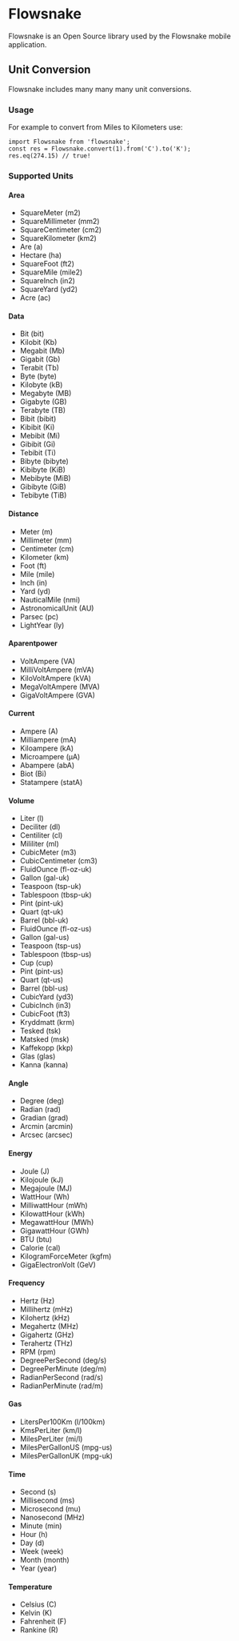 # Flowsnake

Flowsnake is an Open Source library used by the Flowsnake mobile application.

## Unit Conversion

Flowsnake includes many many many unit conversions.

### Usage

For example to convert from Miles to Kilometers use:

```
import Flowsnake from 'flowsnake';
const res = Flowsnake.convert(1).from('C').to('K');
res.eq(274.15) // true!
```

### Supported Units
#### Area
* SquareMeter (m2)
* SquareMillimeter (mm2)
* SquareCentimeter (cm2)
* SquareKilometer (km2)
* Are (a)
* Hectare (ha)
* SquareFoot (ft2)
* SquareMile (mile2)
* SquareInch (in2)
* SquareYard (yd2)
* Acre (ac)

#### Data
* Bit (bit)
* Kilobit (Kb)
* Megabit (Mb)
* Gigabit (Gb)
* Terabit (Tb)
* Byte (byte)
* Kilobyte (kB)
* Megabyte (MB)
* Gigabyte (GB)
* Terabyte (TB)
* Bibit (bibit)
* Kibibit (Ki)
* Mebibit (Mi)
* Gibibit (Gi)
* Tebibit (Ti)
* Bibyte (bibyte)
* Kibibyte (KiB)
* Mebibyte (MiB)
* Gibibyte (GiB)
* Tebibyte (TiB)

#### Distance
* Meter (m)
* Millimeter (mm)
* Centimeter (cm)
* Kilometer (km)
* Foot (ft)
* Mile (mile)
* Inch (in)
* Yard (yd)
* NauticalMile (nmi)
* AstronomicalUnit (AU)
* Parsec (pc)
* LightYear (ly)

#### Aparentpower
* VoltAmpere (VA)
* MilliVoltAmpere (mVA)
* KiloVoltAmpere (kVA)
* MegaVoltAmpere (MVA)
* GigaVoltAmpere (GVA)

#### Current
* Ampere (A)
* Milliampere (mA)
* Kiloampere (kA)
* Microampere (µA)
* Abampere (abA)
* Biot (Bi)
* Statampere (statA)

#### Volume
* Liter (l)
* Deciliter (dl)
* Centiliter (cl)
* Mililiter (ml)
* CubicMeter (m3)
* CubicCentimeter (cm3)
* FluidOunce (fl-oz-uk)
* Gallon (gal-uk)
* Teaspoon (tsp-uk)
* Tablespoon (tbsp-uk)
* Pint (pint-uk)
* Quart (qt-uk)
* Barrel (bbl-uk)
* FluidOunce (fl-oz-us)
* Gallon (gal-us)
* Teaspoon (tsp-us)
* Tablespoon (tbsp-us)
* Cup (cup)
* Pint (pint-us)
* Quart (qt-us)
* Barrel (bbl-us)
* CubicYard (yd3)
* CubicInch (in3)
* CubicFoot (ft3)
* Kryddmatt (krm)
* Tesked (tsk)
* Matsked (msk)
* Kaffekopp (kkp)
* Glas (glas)
* Kanna (kanna)

#### Angle
* Degree (deg)
* Radian (rad)
* Gradian (grad)
* Arcmin (arcmin)
* Arcsec (arcsec)

#### Energy
* Joule (J)
* Kilojoule (kJ)
* Megajoule (MJ)
* WattHour (Wh)
* MilliwattHour (mWh)
* KilowattHour (kWh)
* MegawattHour (MWh)
* GigawattHour (GWh)
* BTU (btu)
* Calorie (cal)
* KilogramForceMeter (kgfm)
* GigaElectronVolt (GeV)

#### Frequency
* Hertz (Hz)
* Millihertz (mHz)
* Kilohertz (kHz)
* Megahertz (MHz)
* Gigahertz (GHz)
* Terahertz (THz)
* RPM (rpm)
* DegreePerSecond (deg/s)
* DegreePerMinute (deg/m)
* RadianPerSecond (rad/s)
* RadianPerMinute (rad/m)

#### Gas
* LitersPer100Km (l/100km)
* KmsPerLiter (km/l)
* MilesPerLiter (mi/l)
* MilesPerGallonUS (mpg-us)
* MilesPerGallonUK (mpg-uk)

#### Time
* Second (s)
* Millisecond (ms)
* Microsecond (mu)
* Nanosecond (MHz)
* Minute (min)
* Hour (h)
* Day (d)
* Week (week)
* Month (month)
* Year (year)

#### Temperature
* Celsius (C)
* Kelvin (K)
* Fahrenheit (F)
* Rankine (R)
